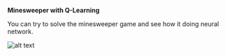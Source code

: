 **Minesweeper with Q-Learning**

You can try to solve the minesweeper game and see how it doing neural network.

![alt text](https://drive.google.com/uc?id=1ofN0HUxDX8K5ChGoWDXHKsV0x-ZiGjoB)

